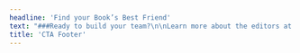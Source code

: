 ```yaml
---
headline: 'Find your Book’s Best Friend'
text: "###Ready to build your team?\n\nLearn more about the editors at Book Light Editorial.\n\n#### Carly Hayward, Laura Dennison, and Michael Tizzano\n\n[![Carly Hayward]({{ url('theme://images/profile/Book_Light_Editorial_Carly_Hayward_small.jpg') }}){.cta-profile-img}](/team#carly)\n[![Laura Dennison]({{ url('theme://images/profile/Book_Light_Editorial_Laura_Dennison_small.jpg') }}){.cta-profile-img}](/team#laura)\n[![Michael Tizzano]({{ url('theme://images/profile/Book_Light_Editorial_Michael_Tizzano_small.jpg') }}){.cta-profile-img}](/team#michael)\n\n[Our Team](/team){.button}"
title: 'CTA Footer'
---
```


